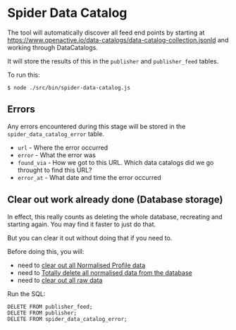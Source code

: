 # Spider Data Catalog

The tool will automatically discover all feed end points by starting at https://www.openactive.io/data-catalogs/data-catalog-collection.jsonld and working through DataCatalogs.

It will store the results of this in the `publisher` and `publisher_feed` tables.

To run this:

`$ node ./src/bin/spider-data-catalog.js`


## Errors

Any errors encountered during this stage will be stored in the `spider_data_catalog_error` table.

* `url` - Where the error occurred
* `error` - What the error was
* `found_via` - How we got to this URL. Which data catalogs did we go throught to find this URL?
* `error_at` - What date and time the error occurred

## Clear out work already done (Database storage)

In effect, this really counts as deleting the whole database, recreating and starting again. 
You may find it faster to just do that.

But you can clear it out without doing that if you need to.

Before doing this, you will:

* need to [clear out all Normalised Profile data](profile-normalised-data.md)
* need to [Totally delete all normalised data from the database](normalise-data.md)
* need to [clear out all raw data](download-raw-data.md)

Run the SQL:

    DELETE FROM publisher_feed;
    DELETE FROM publisher;
    DELETE FROM spider_data_catalog_error;
